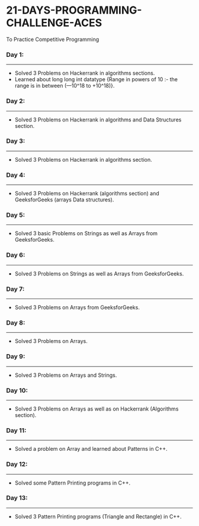 # 21-DAYS-PROGRAMMING-CHALLENGE-ACES
To Practice Competitive Programming

### Day 1:
---
- Solved 3 Problems on Hackerrank in algorithms sections.
- Learned about long long int datatype {Range in powers of 10 :- the range is in between (—10^18 to +10^18)}.

### Day 2:
---
- Solved 3 Problems on Hackerrank in algorithms and Data Structures section.

### Day 3:
---
- Solved 3 Problems on Hackerrank in algorithms section.

### Day 4:
---
- Solved 3 Problems on Hackerrank (algorithms section) and GeeksforGeeks (arrays Data structures).

### Day 5:
---
- Solved 3 basic Problems on Strings as well as Arrays from GeeksforGeeks.

### Day 6:
---
- Solved 3 Problems on Strings as well as Arrays from GeeksforGeeks.

### Day 7:
---
- Solved 3 Problems on Arrays from GeeksforGeeks.

### Day 8:
---
- Solved 3 Problems on Arrays.

### Day 9:
---
- Solved 3 Problems on Arrays and Strings.

### Day 10:
---
- Solved 3 Problems on Arrays as well as on Hackerrank (Algorithms section).

### Day 11:
---
- Solved a problem on Array and learned about Patterns in C++.

### Day 12:
---
- Solved some Pattern Printing programs in C++.

### Day 13:
---
- Solved 3 Pattern Printing programs (Triangle and Rectangle) in C++.


